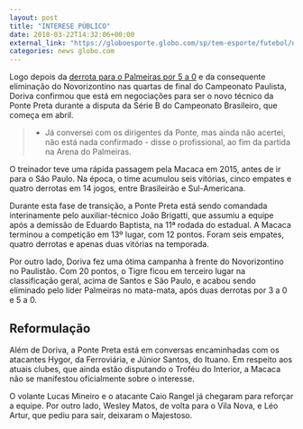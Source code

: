 ```yaml
---
layout: post
title: "INTERESE PÚBLICO"
date: 2018-03-22T14:32:06+00:00
external_link: "https://globoesporte.globo.com/sp/tem-esporte/futebol/noticia/doriva-confirma-negociacoes-para-assumir-a-ponte-preta-na-serie-b.ghtml"
categories: news globo.com
---
```

 
 
 

 
 
 
 

Logo depois da [derrota para o Palmeiras por 5 a 0](http://globoesporte.globo.com/sp/futebol/campeonato-paulista/jogo/21-03-2018/palmeiras-novorizontino/) e da consequente eliminação do Novorizontino nas quartas de final do Campeonato Paulista, Doriva confirmou que está em negociações para ser o novo técnico da Ponte Preta durante a disputa da Série B do Campeonato Brasileiro, que começa em abril.

 
 
 

> - Já conversei com os dirigentes da Ponte, mas ainda não acertei, não está nada confirmado - disse o profissional, ao fim da partida na Arena do Palmeiras. 
 
 

O treinador teve uma rápida passagem pela Macaca em 2015, antes de ir para o São Paulo. Na época, o time acumulou seis vitórias, cinco empates e quatro derrotas em 14 jogos, entre Brasileirão e Sul-Americana.

 
 
 

Durante esta fase de transição, a Ponte Preta está sendo comandada interinamente pelo auxiliar-técnico João Brigatti, que assumiu a equipe após a demissão de Eduardo Baptista, na 11ª rodada do estadual. A Macaca terminou a competição em 13º lugar, com 12 pontos. Foram seis empates, quatro derrotas e apenas duas vitórias na temporada.

 
 
 

Por outro lado, Doriva fez uma ótima campanha à frente do Novorizontino no Paulistão. Com 20 pontos, o Tigre ficou em terceiro lugar na classificação geral, acima de Santos e São Paulo, e acabou sendo eliminado pelo líder Palmeiras no mata-mata, após duas derrotas por 3 a 0 e 5 a 0.

 
 
 

## Reformulação

 
 
 

Além de Doriva, a Ponte Preta está em conversas encaminhadas com os atacantes Hygor, da Ferroviária, e Júnior Santos, do Ituano. Em respeito aos atuais clubes, que ainda estão disputando o Troféu do Interior, a Macaca não se manifestou oficialmente sobre o interesse.

 
 
 
 

O volante Lucas Mineiro e o atacante Caio Rangel já chegaram para reforçar a equipe. Por outro lado, Wesley Matos, de volta para o Vila Nova, e Léo Artur, que pediu para sair, deixaram o Majestoso.

 
 
 
